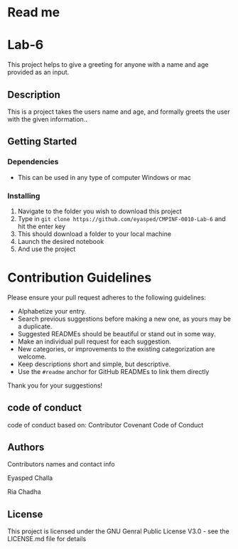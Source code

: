 # Read me 


# Lab-6

This project helps to give a greeting for anyone with a name and age provided as an input.

## Description

This is a project takes the users name and age, and formally greets the user with the given information..

## Getting Started

### Dependencies

- This can be used in any type of computer Windows or mac

### Installing

1. Navigate to the folder you wish to download this project 
2. Type in `git clone https://github.com/eyasped/CMPINF-0010-Lab-6` and hit the enter key
3. This should download a folder to your local machine 
4. Launch the desired notebook
5. And use the project

# Contribution Guidelines

Please ensure your pull request adheres to the following guidelines:

- Alphabetize your entry.
- Search previous suggestions before making a new one, as yours may be a duplicate.
- Suggested READMEs should be beautiful or stand out in some way.
- Make an individual pull request for each suggestion.
- New categories, or improvements to the existing categorization are welcome.
- Keep descriptions short and simple, but descriptive.
- Use the `#readme` anchor for GitHub READMEs to link them directly

Thank you for your suggestions!

## code of conduct 
code of conduct based on: Contributor Covenant Code of Conduct

## Authors

Contributors names and contact info

Eyasped Challa

Ria Chadha

## License

This project is licensed under the GNU Genral Public License V3.0 - see the LICENSE.md file for details



